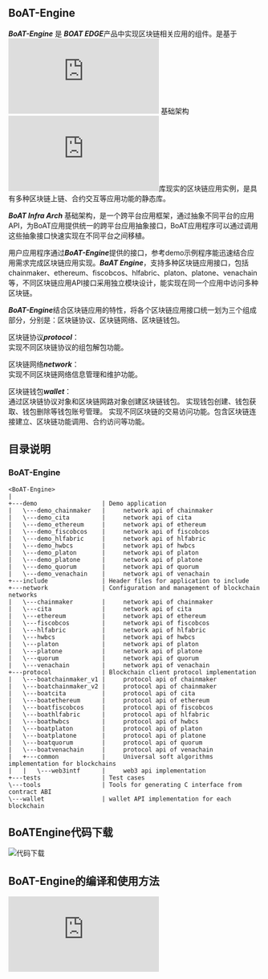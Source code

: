 ## BoAT-Engine

***BoAT-Engine*** 是 ***BOAT EDGE***产品中实现区块链相关应用的组件。是基于![***BoAT Infra Arch***](https://github.com/phengao/hello-world/blob/master/docs/BoAT_Overall_Design_cn.md) 基础架构![***BoAT-SupportLayer***](https://github.com/aitos-io/BoAT-SupportLayer/blob/main/README_cn.md)库现实的区块链应用实例，是具有多种区块链上链、合约交互等应用功能的静态库。

***BoAT Infra Arch*** 基础架构，是一个跨平台应用框架，通过抽象不同平台的应用API，为BoAT应用提供统一的跨平台应用抽象接口，BoAT应用程序可以通过调用这些抽象接口快速实现在不同平台之间移植。

用户应用程序通过***BoAT-Engine***提供的接口，参考demo示例程序能迅速结合应用需求完成区块链应用实现。***BaAT Engine***，支持多种区块链应用接口，包括chainmaker、ethereum、fiscobcos、hlfabric、platon、platone、venachain  等，不同区块链应用API接口采用独立模块设计，能实现在同一个应用中访问多种区块链。

***BoAT-Engine***结合区块链应用的特性，将各个区块链应用接口统一划为三个组成部分，分别是：区块链协议、区块链网络、区块链钱包。

区块链协议***protocol***：  
  实现不同区块链协议的组包解包功能。

区块链网络***network***：  
  实现不同区块链网络信息管理和维护功能。

区块链钱包***wallet***：  
  通过区块链协议对象和区块链网路对象创建区块链钱包。
  实现钱包创建、钱包获取、钱包删除等钱包账号管理。
  实现不同区块链的交易访问功能。包含区块链连接建立、区块链功能调用、合约访问等功能。

## 目录说明
### BoAT-Engine
```
<BoAT-Engine>
|
+---demo                  | Demo application
|   \---demo_chainmaker   |     network api of chainmaker
|   \---demo_cita         |     network api of cita
|   \---demo_ethereum     |     network api of ethereum
|   \---demo_fiscobcos    |     network api of fiscobcos
|   \---demo_hlfabric     |     network api of hlfabric
|   \---demo_hwbcs        |     network api of hwbcs
|   \---demo_platon       |     network api of platon
|   \---demo_platone      |     network api of platone
|   \---demo_quorum       |     network api of quorum
|   \---demo_venachain    |     network api of venachain
+---include               | Header files for application to include
+---network               | Configuration and management of blockchain networks
|   \---chainmaker        |     network api of chainmaker
|   \---cita              |     network api of cita
|   \---ethereum          |     network api of ethereum
|   \---fiscobcos         |     network api of fiscobcos
|   \---hlfabric          |     network api of hlfabric
|   \---hwbcs             |     network api of hwbcs
|   \---platon            |     network api of platon
|   \---platone           |     network api of platone
|   \---quorum            |     network api of quorum
|   \---venachain         |     network api of venachain
+---protocol              | Blockchain client protocol implementation
|   \---boatchainmaker_v1 |     protocol api of chainmaker
|   \---boatchainmaker_v2 |     protocol api of chainmaker
|   \---boatcita          |     protocol api of cita
|   \---boatethereum      |     protocol api of ethereum
|   \---boatfiscobcos     |     protocol api of fiscobcos
|   \---boathlfabric      |     protocol api of hlfabric
|   \---boathwbcs         |     protocol api of hwbcs
|   \---boatplaton        |     protocol api of platon
|   \---boatplatone       |     protocol api of platone
|   \---boatquorum        |     protocol api of quorum
|   \---boatvenachain     |     protocol api of venachain
|   +---common            |     Universal soft algorithms implementation for blockchains
|   |   \---web3intf      |     web3 api implementation
+---tests                 | Test cases
\---tools                 | Tools for generating C interface from contract ABI
\---wallet                | wallet API implementation for each blockchain
```
## BoATEngine代码下载
![代码下载](https://github.com/aitos-io/BoAT-SupportLayer/releases/tag/BoAT-SupportLayer-v3.1.0)

## BoAT-Engine的编译和使用方法
![***BoATEngine***编译和使用方法](https://github.com/aitos-io/BoAT-ProjectTemplate/blob/dev/README_cn.md)
